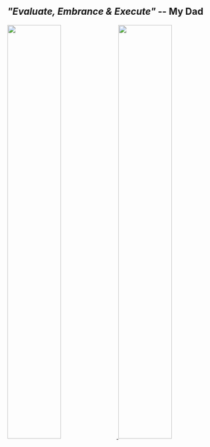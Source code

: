 ## *"Evaluate, Embrance & Execute"* -- **My Dad**

<a href="https://github.com/naveenkendyala">
     <img width="49%" src="https://github-readme-stats.vercel.app/api?username=naveenkendyala&count_private=true&show_icons=true&theme=tokyonight&include_all_commits=true" />
</a>
<a href="https://github.com/naveenkendyala">
     <img width="49%" src="https://github-readme-stats.vercel.app/api/top-langs/?username=naveenkendyala&hide=css,html&langs_count=6&layout=compact" />
</a>